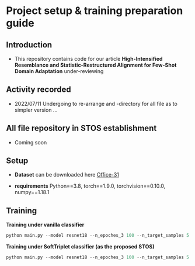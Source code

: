 # Project setup & training preparation guide

## Introduction
- This repository contains code for our article **High-Intensified Resemblance and Statistic-Restructured Alignment for Few-Shot Domain Adaptation** under-reviewing

## Activity recorded
- 2022/07/11 Undergoing to re-arrange and -directory for all file as to simpler version ...

## All file repository in STOS establishment
- Coming soon

## Setup
* **Dataset** can be downloaded here [Office-31](https://faculty.cc.gatech.edu/~judy/domainadapt/)

* **requirements** Python==3.8, torch==1.9.0, torchvision==0.10.0, numpy==1.18.1

## Training

**Training under vanilla classifier**
```python
python main.py --model resnet18 --n_epoches_3 100 --n_target_samples 5 --batch_size 31 --mini_batch_size_g_h 31 --data_type office31 --source amazon --target webcam --dim 31 --C 31 --K 1 --la 1 --att_type n --tf_inv_loss spectralcoral --robust_order 6 --metatest n --mutation r --mutation_style mixup --alpha_mix 0.2 --src_train adapting --da_type UDA
```

**Training under SoftTriplet classifier (as the proposed STOS)**
```python
python main.py --model resnet18 --n_epoches_3 100 --n_target_samples 5 --batch_size 31 --mini_batch_size_g_h 31 --data_type office31 --source amazon --target webcam --dim 155 --C 31 --K 5 --la 5 --att_type orcat --tf_inv_loss spectralcoral --robust_order 6 --metatest n --mutation r --mutation_style mixup --alpha_mix 0.2 --src_train adapting --da_type UDA
```
